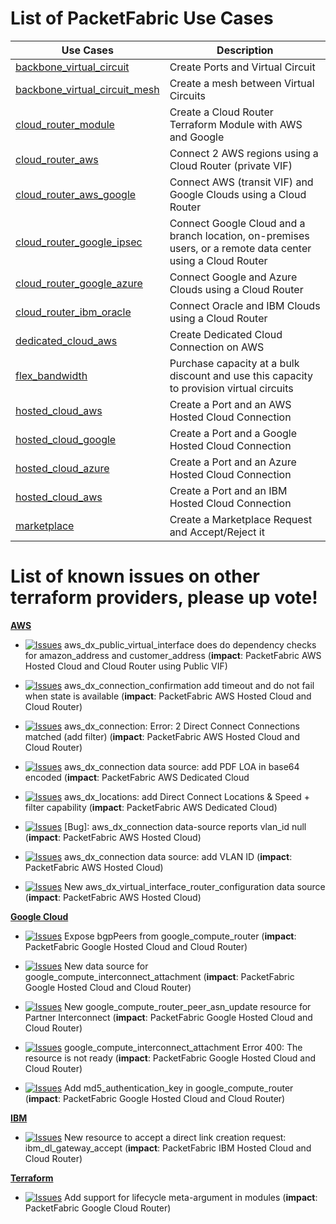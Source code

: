 # List of PacketFabric Use Cases

Use Cases | Description
--- | --- 
[backbone_virtual_circuit](./backbone_virtual_circuit) | Create Ports and Virtual Circuit
[backbone_virtual_circuit_mesh](./backbone_virtual_circuit_mesh) | Create a mesh between Virtual Circuits
[cloud_router_module](./cloud_router_module) | Create a Cloud Router Terraform Module with AWS and Google
[cloud_router_aws](./cloud_router_aws) | Connect 2 AWS regions using a Cloud Router (private VIF)
[cloud_router_aws_google](./cloud_router_aws_google) | Connect AWS (transit VIF) and Google Clouds using a Cloud Router
[cloud_router_google_ipsec](./cloud_router_google_ipsec) | Connect Google Cloud and a branch location, on-premises users, or a remote data center using a Cloud Router
[cloud_router_google_azure](./cloud_router_google_azure) | Connect Google and Azure Clouds using a Cloud Router
[cloud_router_ibm_oracle](./cloud_router_ibm_oracle) | Connect Oracle and IBM Clouds using a Cloud Router
[dedicated_cloud_aws](./dedicated_cloud_aws) | Create Dedicated Cloud Connection on AWS
[flex_bandwidth](./flex_bandwidth) | Purchase capacity at a bulk discount and use this capacity to provision virtual circuits
[hosted_cloud_aws](./hosted_cloud_aws) | Create a Port and an AWS Hosted Cloud Connection
[hosted_cloud_google](./hosted_cloud_google) | Create a Port and a Google Hosted Cloud Connection
[hosted_cloud_azure](./hosted_cloud_azure) | Create a Port and an Azure Hosted Cloud Connection
[hosted_cloud_aws](./hosted_cloud_ibms) | Create a Port and an IBM Hosted Cloud Connection
[marketplace](./marketplace) | Create a Marketplace Request and Accept/Reject it

# List of known issues on other terraform providers, please up vote!

**[AWS](https://registry.terraform.io/providers/hashicorp/aws/latest)**

- [![Issues](https://img.shields.io/github/issues/detail/state/hashicorp/terraform-provider-aws/25989)](https://github.com/hashicorp/terraform-provider-aws/issues/25989) aws_dx_public_virtual_interface does do dependency checks for amazon_address and customer_address (**impact**: PacketFabric AWS Hosted Cloud and Cloud Router using Public VIF)

- [![Issues](https://img.shields.io/github/issues/detail/state/hashicorp/terraform-provider-aws/26335)](https://github.com/hashicorp/terraform-provider-aws/issues/26335) aws_dx_connection_confirmation add timeout and do not fail when state is available (**impact**: PacketFabric AWS Hosted Cloud and Cloud Router)

- [![Issues](https://img.shields.io/github/issues/detail/state/hashicorp/terraform-provider-aws/26919)](https://github.com/hashicorp/terraform-provider-aws/issues/26919) aws_dx_connection: Error: 2 Direct Connect Connections matched (add filter) (**impact**: PacketFabric AWS Hosted Cloud and Cloud Router)

- [![Issues](https://img.shields.io/github/issues/detail/state/hashicorp/terraform-provider-aws/26436)](https://github.com/hashicorp/terraform-provider-aws/issues/26436) aws_dx_connection data source: add PDF LOA in base64 encoded (**impact**: PacketFabric AWS Dedicated Cloud

- [![Issues](https://img.shields.io/github/issues/detail/state/hashicorp/terraform-provider-aws/26438)](https://github.com/hashicorp/terraform-provider-aws/issues/26438) aws_dx_locations: add Direct Connect Locations & Speed + filter capability (**impact**: PacketFabric AWS Dedicated Cloud)

- [![Issues](https://img.shields.io/github/issues/detail/state/hashicorp/terraform-provider-aws/29165)](https://github.com/hashicorp/terraform-provider-aws/issues/29165) [Bug]: aws_dx_connection data-source reports vlan_id null (**impact**: PacketFabric AWS Hosted Cloud)

- [![Issues](https://img.shields.io/github/issues/detail/state/hashicorp/terraform-provider-aws/26461)](https://github.com/hashicorp/terraform-provider-aws/issues/26461) aws_dx_connection data source: add VLAN ID (**impact**: PacketFabric AWS Hosted Cloud)

- [![Issues](https://img.shields.io/github/issues/detail/state/hashicorp/terraform-provider-aws/26432)](https://github.com/hashicorp/terraform-provider-aws/issues/26432) New aws_dx_virtual_interface_router_configuration data source (**impact**: PacketFabric AWS Hosted Cloud)

**[Google Cloud](https://registry.terraform.io/providers/hashicorp/google/latest)**

- [![Issues](https://img.shields.io/github/issues/detail/state/hashicorp/terraform-provider-google/11458)](https://github.com/hashicorp/terraform-provider-google/issues/11458) Expose bgpPeers from google_compute_router (**impact**: PacketFabric Google Hosted Cloud and Cloud Router)

- [![Issues](https://img.shields.io/github/issues/detail/state/hashicorp/terraform-provider-google/12624)](https://github.com/hashicorp/terraform-provider-google/issues/12624) New data source for google_compute_interconnect_attachment (**impact**: PacketFabric Google Hosted Cloud and Cloud Router)

- [![Issues](https://img.shields.io/github/issues/detail/state/hashicorp/terraform-provider-google/12630)](https://github.com/hashicorp/terraform-provider-google/issues/12630) New google_compute_router_peer_asn_update resource for Partner Interconnect (**impact**: PacketFabric Google Hosted Cloud and Cloud Router)

- [![Issues](https://img.shields.io/github/issues/detail/state/hashicorp/terraform-provider-google/12631)](https://github.com/hashicorp/terraform-provider-google/issues/12631) google_compute_interconnect_attachment  Error 400: The resource is not ready (**impact**: PacketFabric Google Hosted Cloud and Cloud Router)

- [![Issues](https://img.shields.io/github/issues/detail/state/hashicorp/terraform-provider-google/13103)](https://github.com/hashicorp/terraform-provider-google/issues/13103) Add md5_authentication_key in google_compute_router (**impact**: PacketFabric Google Hosted Cloud and Cloud Router)

**[IBM](https://registry.terraform.io/providers/IBM-Cloud/ibm/latest)**

- [![Issues](https://img.shields.io/github/issues/detail/state/IBM-Cloud/terraform-provider-ibm/3978)](https://github.com/IBM-Cloud/terraform-provider-ibm/issues/3978) New resource to accept a direct link creation request: ibm_dl_gateway_accept (**impact**: PacketFabric IBM Hosted Cloud and Cloud Router)


**[Terraform](https://www.terraform.io/)**

- [![Issues](https://img.shields.io/github/issues/detail/state/hashicorp/terraform/27360)](https://github.com/hashicorp/terraform/issues/27360) Add support for lifecycle meta-argument in modules (**impact**: PacketFabric Google Cloud Router)
